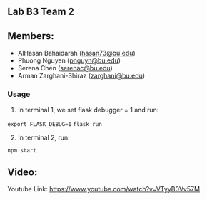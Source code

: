 ## Lab B3 Team 2

## Members:
- AlHasan Bahaidarah (hasan73@bu.edu)
- Phuong Nguyen (pnguyn@bu.edu)
- Serena Chen (serenac@bu.edu)
- Arman Zarghani-Shiraz (zarghani@bu.edu)

### Usage

1. In terminal 1, we set flask debugger = 1 and run:

`export FLASK_DEBUG=1`
`flask run`

2. In terminal 2, run:

`npm start`

## Video:
Youtube Link: https://www.youtube.com/watch?v=VTyyB0Vv57M
